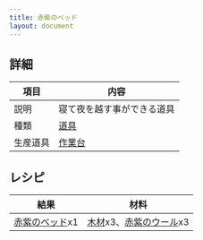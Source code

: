 ```yaml
---
title: 赤紫のベッド
layout: document
---
```

## 詳細

|項目|内容|
|---|---|
|説明|寝て夜を越す事ができる道具|
|種類|[道具](道具)|
|生産道具|[作業台](作業台)|

## レシピ

|結果|材料|
|---|---|
|[赤紫のベッド](赤紫のベッド)x1|[木材](木材)x3、[赤紫のウール](赤紫のウール)x3|
